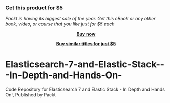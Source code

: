 
### Get this product for $5

<i>Packt is having its biggest sale of the year. Get this eBook or any other book, video, or course that you like just for $5 each</i>


<b><p align='center'>[Buy now](https://packt.link/9781788995122)</p></b>


<b><p align='center'>[Buy similar titles for just $5](https://subscription.packtpub.com/search)</p></b>


# Elasticsearch-7-and-Elastic-Stack---In-Depth-and-Hands-On-
Code Repository for Elasticsearch 7 and Elastic Stack - In Depth and Hands On!, Published by Packt
